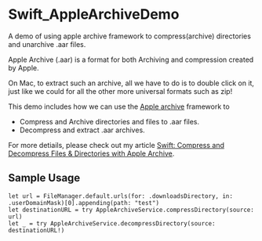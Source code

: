 # Swift_AppleArchiveDemo
A demo of using apple archive framework to compress(archive) directories and unarchive .aar files.

Apple Archive (.aar) is a format for both Archiving and compression created by Apple.

On Mac, to extract such an archive, all we have to do is to double click on it, just like we could for all the other more universal formats such as zip! 

This demo includes how we can use the [Apple archive](https://developer.apple.com/documentation/applearchive) framework to 
- Compress and Archive directories and files to .aar files.
- Decompress and extract .aar archives.

For more detiails, please check out my article [Swift: Compress and Decompress Files & Directories with Apple Archive]().

## Sample Usage
```
let url = FileManager.default.urls(for: .downloadsDirectory, in: .userDomainMask)[0].appending(path: "test")
let destinationURL = try AppleArchiveService.compressDirectory(source: url)
let _ = try AppleArchiveService.decompressDirectory(source: destinationURL!)
```
